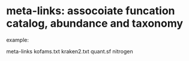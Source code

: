 # meta-links: assocoiate funcation catalog, abundance and taxonomy

example: 
  
  meta-links  kofams.txt  kraken2.txt  quant.sf nitrogen
